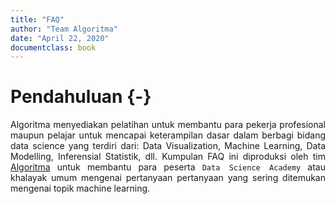 ```yaml
--- 
title: "FAQ"
author: "Team Algoritma"
date: "April 22, 2020"
documentclass: book
---
```


<style>
body {
text-align: justify}
</style>

# Pendahuluan {-}

Algoritma menyediakan pelatihan untuk membantu para pekerja profesional maupun pelajar untuk mencapai keterampilan dasar dalam berbagi bidang data science yang terdiri dari: Data Visualization, Machine Learning, Data Modelling, Inferensial Statistik, dll. Kumpulan FAQ ini diproduksi oleh tim [Algoritma](algorit.ma) untuk membantu para peserta `Data Science Academy` atau khalayak umum mengenai pertanyaan pertanyaan yang sering ditemukan mengenai topik machine learning. 
